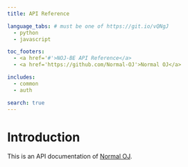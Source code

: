 ```yaml
---
title: API Reference

language_tabs: # must be one of https://git.io/vQNgJ
  - python
  - javascript

toc_footers:
  - <a href='#'>NOJ-BE API Reference</a>
  - <a href='https://github.com/Normal-OJ'>Normal OJ</a>

includes:
  - common
  - auth

search: true
---
```


# Introduction

This is an API documentation of [Normal OJ](https://github.com/Normal-OJ).

